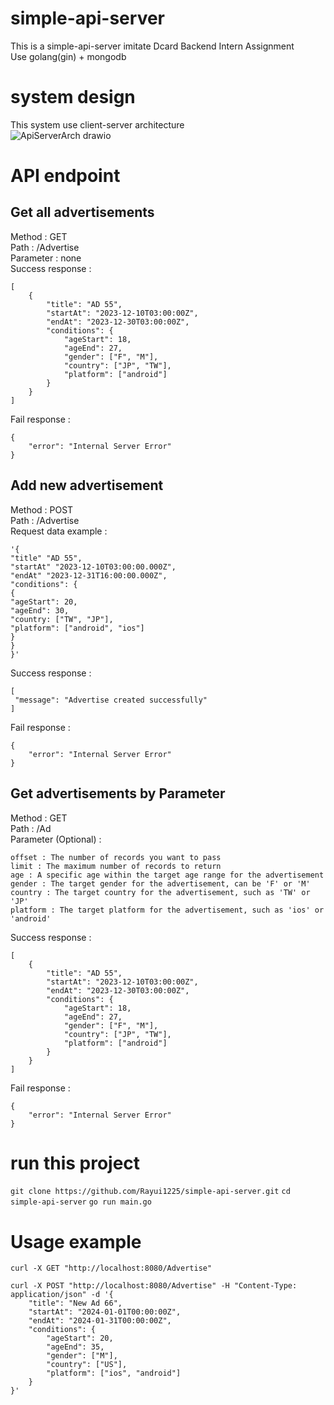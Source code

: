 # simple-api-server
This is a simple-api-server imitate Dcard Backend Intern Assignment  
Use golang(gin) + mongodb  

# system design
This system use client-server architecture  
![ApiServerArch drawio](https://github.com/Rayui1225/simple-api-server/assets/49279418/0ffb3e33-7277-4850-82d9-65be264c6394)
# API endpoint  
## Get all advertisements  
Method : GET  
Path : /Advertise  
Parameter : none  
Success response :
```
[
    {
        "title": "AD 55",
        "startAt": "2023-12-10T03:00:00Z",
        "endAt": "2023-12-30T03:00:00Z",
        "conditions": {
            "ageStart": 18,
            "ageEnd": 27,
            "gender": ["F", "M"],
            "country": ["JP", "TW"],
            "platform": ["android"]
        }
    }
]
```
Fail response :
```
{
    "error": "Internal Server Error"
}
```

## Add new advertisement
Method : POST  
Path : /Advertise  
Request data example : 
```
'{
"title" "AD 55",
"startAt" "2023-12-10T03:00:00.000Z",
"endAt" "2023-12-31T16:00:00.000Z",
"conditions": {
{
"ageStart": 20,
"ageEnd": 30,
"country: ["TW", "JP"],
"platform": ["android", "ios"]
}
}
}'
```
Success response :
```
[
 "message": "Advertise created successfully"
]
```
Fail response :
```
{
    "error": "Internal Server Error"
}
```

## Get advertisements by Parameter
Method : GET  
Path : /Ad  
Parameter (Optional) :  
```
offset : The number of records you want to pass  
limit : The maximum number of records to return  
age : A specific age within the target age range for the advertisement  
gender : The target gender for the advertisement, can be 'F' or 'M'  
country : The target country for the advertisement, such as 'TW' or 'JP'  
platform : The target platform for the advertisement, such as 'ios' or 'android'
```  
Success response :
```
[
    {
        "title": "AD 55",
        "startAt": "2023-12-10T03:00:00Z",
        "endAt": "2023-12-30T03:00:00Z",
        "conditions": {
            "ageStart": 18,
            "ageEnd": 27,
            "gender": ["F", "M"],
            "country": ["JP", "TW"],
            "platform": ["android"]
        }
    }
]
```
Fail response :
```
{
    "error": "Internal Server Error"
}
```
# run this project
```git clone https://github.com/Rayui1225/simple-api-server.git```
```cd simple-api-server```
```go run main.go```
# Usage example
```curl -X GET "http://localhost:8080/Advertise"```
```
curl -X POST "http://localhost:8080/Advertise" -H "Content-Type: application/json" -d '{
    "title": "New Ad 66",
    "startAt": "2024-01-01T00:00:00Z",
    "endAt": "2024-01-31T00:00:00Z",
    "conditions": {
        "ageStart": 20,
        "ageEnd": 35,
        "gender": ["M"],
        "country": ["US"],
        "platform": ["ios", "android"]
    }
}'
```
